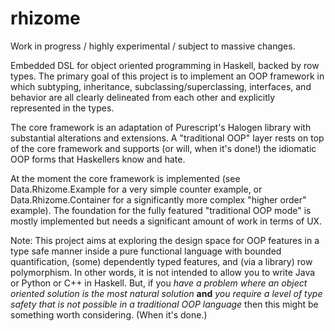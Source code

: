 # rhizome

Work in progress / highly experimental / subject to massive changes.


Embedded DSL for object oriented programming in Haskell, backed by row types. The primary goal of this project is to implement an OOP framework in which subtyping, inheritance, subclassing/superclassing, interfaces, and behavior are all clearly delineated from each other and explicitly represented in the types. 


The core framework is an adaptation of Purescript's Halogen library with substantial alterations and extensions. A "traditional OOP" layer rests on top of the core framework and supports (or will, when it's done!) the idiomatic OOP forms that Haskellers know and hate. 


At the moment the core framework is implemented (see Data.Rhizome.Example for a very simple counter example, or Data.Rhizome.Container for a significantly more complex "higher order" example). The foundation for the fully featured "traditional OOP mode" is mostly implemented but needs a significant amount of work in terms of UX. 

Note: This project aims at exploring the design space for OOP features in a type safe manner inside a pure functional language with bounded quantification, (some) dependently typed features, and (via a library) row polymorphism. In other words, it is not intended to allow you to write Java or Python or C++ in Haskell. But, if you *have a problem where an object oriented solution is the most natural solution* **and** *you require a level of type safety that is not possible in a traditional OOP language* then this might be something worth considering. (When it's done.)

